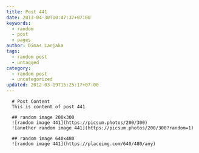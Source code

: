 ```yaml
---
title: Post 441
date: 2013-04-30T10:47:37+07:00
keywords:
  - random
  - post
  - pages
author: Dimas Lanjaka
tags:
  - random post
  - untagged
category:
  - random post
  - uncategorized
updated: 2012-03-19T15:25:17+07:00
---
```


      # Post Content
      This is content of post 441

      ## random image 200x300
      ![random image 441](https://picsum.photos/200/300)
      ![another random image 441](https://picsum.photos/200/300?random=1)

      ## random image 640x480
      ![random image 441](https://placeimg.com/640/480/any)
      